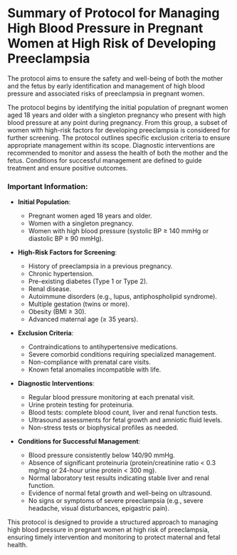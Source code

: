 # Summary of Protocol for Managing High Blood Pressure in Pregnant Women at High Risk of Developing Preeclampsia

The protocol aims to ensure the safety and well-being of both the mother and the fetus by early identification and management of high blood pressure and associated risks of preeclampsia in pregnant women.

The protocol begins by identifying the initial population of pregnant women aged 18 years and older with a singleton pregnancy who present with high blood pressure at any point during pregnancy. From this group, a subset of women with high-risk factors for developing preeclampsia is considered for further screening. The protocol outlines specific exclusion criteria to ensure appropriate management within its scope. Diagnostic interventions are recommended to monitor and assess the health of both the mother and the fetus. Conditions for successful management are defined to guide treatment and ensure positive outcomes.

### Important Information:

- **Initial Population**: 
  - Pregnant women aged 18 years and older.
  - Women with a singleton pregnancy.
  - Women with high blood pressure (systolic BP ≥ 140 mmHg or diastolic BP ≥ 90 mmHg).

- **High-Risk Factors for Screening**:
  - History of preeclampsia in a previous pregnancy.
  - Chronic hypertension.
  - Pre-existing diabetes (Type 1 or Type 2).
  - Renal disease.
  - Autoimmune disorders (e.g., lupus, antiphospholipid syndrome).
  - Multiple gestation (twins or more).
  - Obesity (BMI ≥ 30).
  - Advanced maternal age (≥ 35 years).

- **Exclusion Criteria**:
  - Contraindications to antihypertensive medications.
  - Severe comorbid conditions requiring specialized management.
  - Non-compliance with prenatal care visits.
  - Known fetal anomalies incompatible with life.

- **Diagnostic Interventions**:
  - Regular blood pressure monitoring at each prenatal visit.
  - Urine protein testing for proteinuria.
  - Blood tests: complete blood count, liver and renal function tests.
  - Ultrasound assessments for fetal growth and amniotic fluid levels.
  - Non-stress tests or biophysical profiles as needed.

- **Conditions for Successful Management**:
  - Blood pressure consistently below 140/90 mmHg.
  - Absence of significant proteinuria (protein/creatinine ratio < 0.3 mg/mg or 24-hour urine protein < 300 mg).
  - Normal laboratory test results indicating stable liver and renal function.
  - Evidence of normal fetal growth and well-being on ultrasound.
  - No signs or symptoms of severe preeclampsia (e.g., severe headache, visual disturbances, epigastric pain).

This protocol is designed to provide a structured approach to managing high blood pressure in pregnant women at high risk of preeclampsia, ensuring timely intervention and monitoring to protect maternal and fetal health.